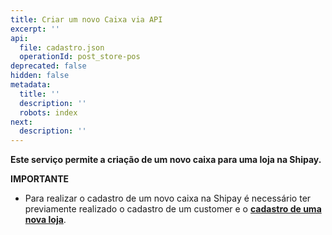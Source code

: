 ```yaml
---
title: Criar um novo Caixa via API
excerpt: ''
api:
  file: cadastro.json
  operationId: post_store-pos
deprecated: false
hidden: false
metadata:
  title: ''
  description: ''
  robots: index
next:
  description: ''
---
```

**Este serviço permite a criação de um novo caixa para uma loja na Shipay.**

**IMPORTANTE**

- Para realizar o cadastro de um novo caixa na Shipay é necessário ter previamente  realizado o cadastro de um customer e o **[cadastro de uma nova loja](https://shipay.readme.io/reference/post_store)**.
